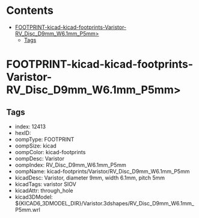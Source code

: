 



Contents
========

* [FOOTPRINT-kicad-kicad-footprints-Varistor-RV_Disc_D9mm_W6.1mm_P5mm>](#footprint-kicad-kicad-footprints-varistor-rv_disc_d9mm_w61mm_p5mm)
	* [Tags](#tags)

# FOOTPRINT-kicad-kicad-footprints-Varistor-RV_Disc_D9mm_W6.1mm_P5mm>

## Tags

- index: 12413
- hexID: 
- oompType: FOOTPRINT
- oompSize: kicad
- oompColor: kicad-footprints
- oompDesc: Varistor
- oompIndex: RV_Disc_D9mm_W6.1mm_P5mm
- oompName: kicad-footprints/Varistor/RV_Disc_D9mm_W6.1mm_P5mm
- kicadDesc: Varistor, diameter 9mm, width 6.1mm, pitch 5mm
- kicadTags: varistor SIOV
- kicadAttr: through_hole
- kicad3DModel: ${KICAD6_3DMODEL_DIR}/Varistor.3dshapes/RV_Disc_D9mm_W6.1mm_P5mm.wrl
